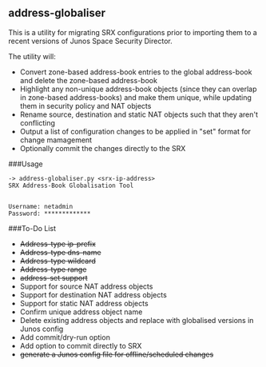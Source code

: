 ## address-globaliser

This is a utility for migrating SRX configurations prior to importing them to a recent versions of Junos Space Security Director. 

The utility will:
* Convert zone-based address-book entries to the global address-book and delete the zone-based address-book
* Highlight any non-unique address-book objects (since they can overlap in zone-based address-books) and make them unique, while updating them in security policy and NAT objects
* Rename source, destination and static NAT objects such that they aren't conflicting
* Output a list of configuration changes to be applied in "set" format for change mamagement
* Optionally commit the changes directly to the SRX

###Usage

```
-> address-globaliser.py <srx-ip-address>
SRX Address-Book Globalisation Tool


Username: netadmin 
Password: *************
```

###To-Do List
* ~~Address-type ip-prefix~~
* ~~Address-type dns-name~~
* ~~Address-type wildcard~~
* ~~Address-type range~~
* ~~address-set support~~
* Support for source NAT address objects
* Support for destination NAT address objects
* Support for static NAT address objects
* Confirm unique address object name
* Delete existing address objects and replace with globalised versions in Junos config
* Add commit/dry-run option
* Add option to commit directly to SRX
* ~~generate a Junos config file for offline/scheduled changes~~
